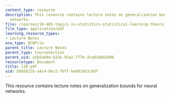 ```yaml
---
content_type: resource
description: This resource contains lecture notes on generalization bounds for neural
  networks.
file: /courses/18-465-topics-in-statistics-statistical-learning-theory-spring-2007/b0b5b21ba4c49ec27bffba4918a3c9df_l28.pdf
file_type: application/pdf
learning_resource_types:
- Lecture Notes
ocw_type: OCWFile
parent_title: Lecture Notes
parent_type: CourseSection
parent_uid: a1b5ab94-b32e-92a2-777b-3ce81b841896
resourcetype: Document
title: l28.pdf
uid: b0b5b21b-a4c4-9ec2-7bff-ba4918a3c9df
---
```

This resource contains lecture notes on generalization bounds for neural networks.

